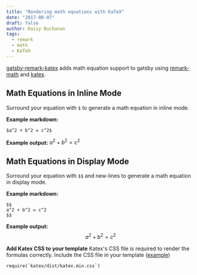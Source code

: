 ```yaml
---
title: "Rendering math equations with KaTeX"
date: "2017-08-07"
draft: false
author: Daisy Buchanan
tags:
  - remark
  - math
  - KaTeX
---
```


[gatsby-remark-katex][1] adds math equation support to gatsby using
[remark-math][2] and [katex][3].

## Math Equations in Inline Mode

Surround your equation with `$` to generate a math equation in inline mode.

**Example markdown:**

```
$a^2 + b^2 = c^2$
```

**Example output:** $a^2 + b^2 = c^2$

## Math Equations in Display Mode

Surround your equation with `$$` and new-lines to generate a math equation in
display mode.

**Example markdown:**

```
$$
a^2 + b^2 = c^2
$$
```

**Example output:**
$$
a^2 + b^2 = c^2
$$

**Add Katex CSS to your template** Katex's CSS file is required to render the
formulas correctly. Include the CSS file in your template ([example][4])

```
require(`katex/dist/katex.min.css`)
```

[1]: https://www.gatsbyjs.org/packages/gatsby-remark-katex/
[2]: https://github.com/Rokt33r/remark-math
[3]: https://github.com/Khan/KaTeX
[4]: https://github.com/gatsbyjs/gatsby/blob/master/examples/using-remark/src/templates/template-blog-post.js
